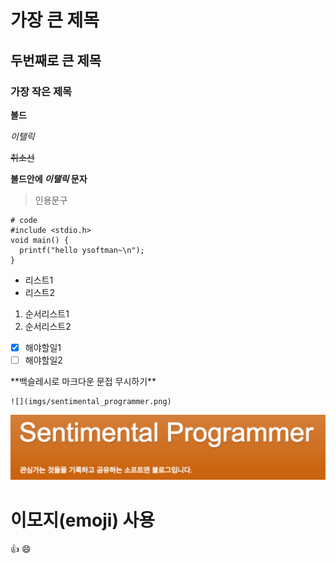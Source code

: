 # 가장 큰 제목
## 두번째로 큰 제목
### 가장 작은 제목

**볼드**

_이탤릭_

~~취소선~~

**볼드안에 _이탤릭_ 문자**

>인용문구

```
# code
#include <stdio.h>
void main() {
  printf("hello ysoftman~\n");
}
```

- 리스트1
- 리스트2

1. 순서리스트1
2. 순서리스트2

- [x] 해야할일1
- [ ] 해야할일2

\*\*백슬레시로 마크다운 문접 무시하기\*\*


```
![](imgs/sentimental_programmer.png)
```
![](imgs/sentimental_programmer.png)

# 이모지(emoji) 사용
:+1: :smile:
